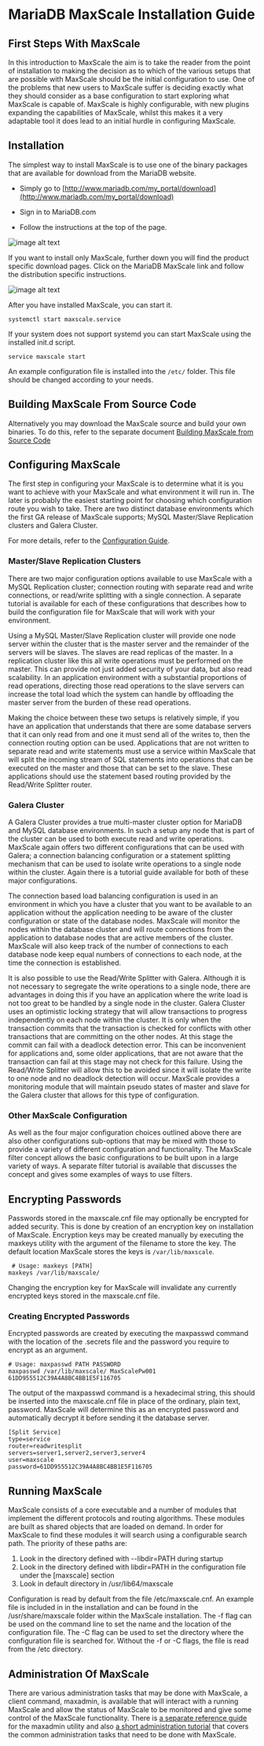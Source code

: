 # MariaDB MaxScale Installation Guide

## First Steps With MaxScale

In this introduction to MaxScale the aim is to take the reader from the point of installation to making the decision as to which of the various setups that are possible with MaxScale should be the initial configuration to use. One of the problems that new users to MaxScale suffer is deciding exactly what they should consider as a base configuration to start exploring what MaxScale is capable of. MaxScale is highly configurable, with new plugins expanding the capabilities of MaxScale, whilst this makes it a very adaptable tool it does lead to an initial hurdle in configuring MaxScale.

## Installation

The simplest way to install MaxScale is to use one of the binary packages that are available for download from the MariaDB website.

* Simply go to [http://www.mariadb.com/my_portal/download](http://www.mariadb.com/my_portal/download)

* Sign in to MariaDB.com

* Follow the instructions at the top of the page. 

![image alt text](images/getting_started.png)

If you want to install only MaxScale, further down you will find the product specific download pages. Click on the MariaDB MaxScale link and follow the distribution specific instructions.

![image alt text](images/getting_started2.png)

After you have installed MaxScale, you can start it.

```
systemctl start maxscale.service
```

If your system does not support systemd you can start MaxScale using the installed init.d script.

```
service maxscale start
```

An example configuration file is installed into the `/etc/` folder. This file should be changed according to your needs.

## Building MaxScale From Source Code

Alternatively you may download the MaxScale source and build your own binaries. To do this, refer to the separate document [Building MaxScale from Source Code](/Documentation/Getting-Started/Building-MaxScale-from-Source-Code.md)

## Configuring MaxScale

The first step in configuring your MaxScale is to determine what it is you want to achieve with your MaxScale and what environment it will run in. The later is probably the easiest starting point for choosing which configuration route you wish to take. There are two distinct database environments which the first GA release of MaxScale supports; MySQL Master/Slave Replication clusters and Galera Cluster.

For more details, refer to the [Configuration Guide](Configuration-Guide.md).

### Master/Slave Replication Clusters

There are two major configuration options available to use MaxScale with a MySQL Replication cluster; connection routing with separate read and write connections, or read/write splitting with a single connection. A separate tutorial is available for each of these configurations that describes how to build the configuration file for MaxScale that will work with your environment.

Using a MySQL Master/Slave Replication cluster will provide one node server within the cluster that is the master server and the remainder of the servers will be slaves. The slaves are read replicas of the master. In a replication cluster like this all write operations must be performed on the master. This can provide not just added security of your data, but also read scalability. In an application environment with a substantial proportions of read operations, directing those read operations to the slave servers can increase the total load which the system can handle by offloading the master server from the burden of these read operations.

Making the choice between these two setups is relatively simple, if you have an application that understands that there are some database servers that it can only read from and one it must send all of the writes to, then the connection routing option can be used. Applications that are not written to separate read and write statements must use a service within MaxScale that will split the incoming stream of SQL statements into operations that can be executed on the master and those that can be set to the slave. These applications should use the statement based routing provided by the Read/Write Splitter router.

### Galera Cluster

A Galera Cluster provides a true multi-master cluster option for MariaDB and MySQL database environments. In such a setup any node that is part of the cluster can be used to both execute read and write operations. MaxScale again offers two different configurations that can be used with Galera; a connection balancing configuration or a statement splitting mechanism that can be used to isolate write operations to a single node within the cluster. Again there is a tutorial guide available for both of these major configurations.

The connection based load balancing configuration is used in an environment in which you have a cluster that you want to be available to an application without the application needing to be aware of the cluster configuration or state of the database nodes. MaxScale will monitor the nodes within the database cluster and will route connections from the application to database nodes that are active members of the cluster. MaxScale will also keep track of the number of connections to each database node keep equal numbers of connections to each node, at the time the connection is established.

It is also possible to use the Read/Write Splitter with Galera. Although it is not necessary to segregate the write operations to a single node, there are advantages in doing this if you have an application where the write load is not too great to be handled by a single node in the cluster. Galera Cluster uses an optimistic locking strategy that will allow transactions to progress independently on each node within the cluster. It is only when the transaction commits that the transaction is checked for conflicts with other transactions that are committing on the other nodes. At this stage the commit can fail with a deadlock detection error. This can be inconvenient for applications and, some older applications, that are not aware that the transaction can fail at this stage may not check for this failure. Using the Read/Write Splitter will allow this to be avoided since it will isolate the write to one node and no deadlock detection will occur. MaxScale provides a monitoring module that will maintain pseudo states of master and slave for the Galera cluster that allows for this type of configuration.

### Other MaxScale Configuration

As well as the four major configuration choices outlined above there are also other configurations sub-options that may be mixed with those to provide a variety of different configuration and functionality. The MaxScale filter concept allows the basic configurations to be built upon in a large variety of ways. A separate filter tutorial is available that discusses the concept and gives some examples of ways to use filters.

## Encrypting Passwords

Passwords stored in the maxscale.cnf file may optionally be encrypted for added security. This is done by creation of an encryption key on installation of MaxScale. Encryption keys may be created manually by executing the maxkeys utility with the argument of the filename to store the key. The default location MaxScale stores the keys is `/var/lib/maxscale`.

```
 # Usage: maxkeys [PATH]
maxkeys /var/lib/maxscale/
```

Changing the encryption key for MaxScale will invalidate any currently encrypted keys stored in the maxscale.cnf file.

### Creating Encrypted Passwords

Encrypted passwords are created by executing the maxpasswd command with the location of the .secrets file and the password you require to encrypt as an argument.

```
# Usage: maxpasswd PATH PASSWORD
maxpasswd /var/lib/maxscale/ MaxScalePw001
61DD955512C39A4A8BC4BB1E5F116705
```

The output of the maxpasswd command is a hexadecimal string, this should be inserted into the maxscale.cnf file in place of the ordinary, plain text, password. MaxScale will determine this as an encrypted password and automatically decrypt it before sending it the database server.

```
[Split Service]
type=service
router=readwritesplit
servers=server1,server2,server3,server4
user=maxscale
password=61DD955512C39A4A8BC4BB1E5F116705
```

## Running MaxScale

MaxScale consists of a core executable and a number of modules that implement
the different protocols and routing algorithms. These modules are built as
shared objects that are loaded on demand. In order for MaxScale to find these
modules it will search using a configurable search path. The priority of these paths are:

 1. Look in the directory defined with --libdir=PATH during startup
 2. Look in the directory defined with libdir=PATH in the configuration file under the [maxscale] section
 3. Look in default directory in /usr/lib64/maxscale

Configuration is read by default from the file /etc/maxscale.cnf. An example file is included in in the installation and can be found in the /usr/share/maxscale folder within the MaxScale installation. The -f flag can be used on the command line to set the name and the location of the configuration file. The -C flag can be used to set the directory where the configuration file is searched for. Without the -f or -C flags, the file is read from the /etc directory.

## Administration Of MaxScale

There are various administration tasks that may be done with MaxScale, a client command, maxadmin, is available that will interact with a running MaxScale and allow the status of MaxScale to be monitored and give some control of the MaxScale functionality. There is [a separate reference guide](../Reference/MaxAdmin.md) for the maxadmin utility and also [a short administration tutorial](../Tutorials/Administration-Tutorial.md) that covers the common administration tasks that need to be done with MaxScale.
